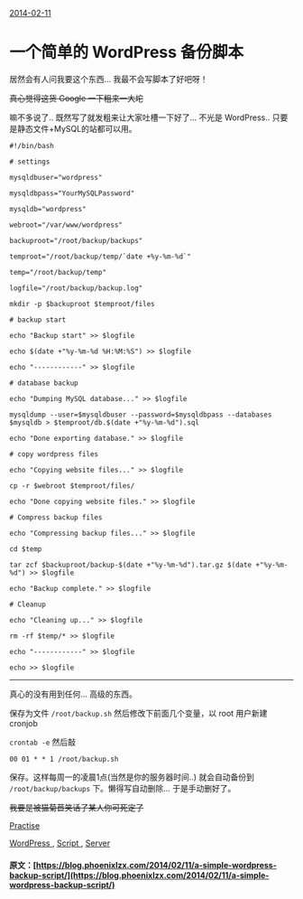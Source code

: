 [ 2014-02-11 ](/2014/02/11/a-simple-wordpress-backup-script/)

#  一个简单的 WordPress 备份脚本 

居然会有人问我要这个东西… 我最不会写脚本了好吧呀！ 

<del> 真心觉得这货 Google 一下粗来一大坨 </del>

嘛不多说了.. 既然写了就发粗来让大家吐槽一下好了… 不光是 WordPress.. 只要是静态文件+MySQL的站都可以用。 
    
    
    #!/bin/bash
    
    # settings
    
    mysqldbuser="wordpress"
    
    mysqldbpass="YourMySQLPassword"
    
    mysqldb="wordpress"
    
    webroot="/var/www/wordpress"
    
    backuproot="/root/backup/backups"
    
    temproot="/root/backup/temp/`date +%y-%m-%d`"
    
    temp="/root/backup/temp"
    
    logfile="/root/backup/backup.log"
    
    mkdir -p $backuproot $temproot/files
    
    # backup start
    
    echo "Backup start" >> $logfile
    
    echo $(date +"%y-%m-%d %H:%M:%S") >> $logfile 
    
    echo "------------" >> $logfile
    
    # database backup
    
    echo "Dumping MySQL database..." >> $logfile
    
    mysqldump --user=$mysqldbuser --password=$mysqldbpass --databases $mysqldb > $temproot/db.$(date +"%y-%m-%d").sql
    
    echo "Done exporting database." >> $logfile
    
    # copy wordpress files
    
    echo "Copying website files..." >> $logfile
    
    cp -r $webroot $temproot/files/
    
    echo "Done copying website files." >> $logfile
    
    # Compress backup files
    
    echo "Compressing backup files..." >> $logfile
    
    cd $temp
    
    tar zcf $backuproot/backup-$(date +"%y-%m-%d").tar.gz $(date +"%y-%m-%d") >> $logfile
    
    echo "Backup complete." >> $logfile
    
    # Cleanup
    
    echo "Cleaning up..." >> $logfile
    
    rm -rf $temp/* >> $logfile
    
    echo "------------" >> $logfile
    
    echo >> $logfile  
  
---  
  
真心的没有用到任何… 高级的东西。 

保存为文件 ` /root/backup.sh ` 然后修改下前面几个变量，以 root 用户新建 cronjob 

` crontab -e ` 然后敲 

` 00 01 * * 1 /root/backup.sh `

保存。这样每周一的凌晨1点(当然是你的服务器时间..) 就会自动备份到 ` /root/backup/backups ` 下。懒得写自动删除… 于是手动删好了。 

<del> 我要是被猫菊苣笑话了某人你可死定了 </del>

[ Practise ](/categories/Practise/)

[ WordPress ](/tags/WordPress/) , [ Script ](/tags/Script/) , [ Server ](/tags/Server/)
#### 原文：[https://blog.phoenixlzx.com/2014/02/11/a-simple-wordpress-backup-script/](https://blog.phoenixlzx.com/2014/02/11/a-simple-wordpress-backup-script/)